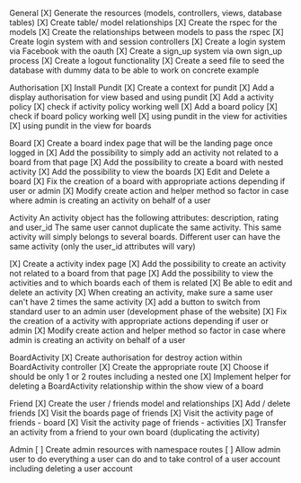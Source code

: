 General
[X] Generate the resources (models, controllers, views, database tables)
[X] Create table/ model relationships
[X] Create the rspec for the models
[X] Create the relationships between models to pass the rspec
[X] Create login system with and session controllers
[X] Create a login system via Facebook with the oauth
[X] Create a sign_up system via own sign_up process
[X] Create a logout functionality
[X] Create a seed file to seed the database with dummy data to be able to work on concrete example

Authorisation
[X] Install Pundit
[X] Create a context for pundit
[X] Add a display authorisation for view based and using pundit
[X] Add a activity policy
[X] check if activity policy working well
[X] Add a board policy
[X] check if board policy working well
[X] using pundit in the view for activities
[X] using pundit in the view for boards

Board
[X] Create a board index page that will be the landing page once logged in
  [X] Add the possibility to simply add an activity not related to a board from that page
  [X] Add the possibility to create a board with nested activity
  [X] Add the possibility to view the boards
[X] Edit and Delete a board
[X] Fix the creation of a board with appropriate actions depending if user or admin
[X] Modify create action and helper method so factor in case where admin is creating an activity on behalf of a user

Activity
An activity object has the following attributes: description, rating and user_id
The same user cannot duplicate the same activity. This same activity will simply belongs to several boards.
Different user can have the same activity (only the user_id attributes will vary)

[X] Create a activity index page
  [X] Add the possibility to create an activity not related to a board from that page
  [X] Add the possibility to view the activities and to which boards each of them is related
  [X] Be able to edit and delete an activity
[X] When creating an activity, make sure a same user can't have 2 times the same activity
[X] add a button to switch from standard user to an admin user (development phase of the website)
[X] Fix the creation of a activity with appropriate actions depending if user or admin
[X] Modify create action and helper method so factor in case where admin is creating an activity on behalf of a user

BoardActivity
[X] Create authorisation for destroy action within BoardActivity controller
[X] Create the appropriate route
  [X] Choose if should be only 1 or 2 routes including a nested one
[X] Implement helper for deleting a BoardActivity relationship within the show view of a board

Friend
[X] Create the user / friends model and relationships
[X] Add / delete friends
[X] Visit the boards page of friends
[X] Visit the activity page of friends - board
[X] Visit the activity page of friends - activities
[X] Transfer an activity from a friend to your own board (duplicating the activity)

Admin
[ ] Create admin resources with namespace routes
[ ] Allow admin user to do everything a user can do and to take control of a user account including deleting a user account
